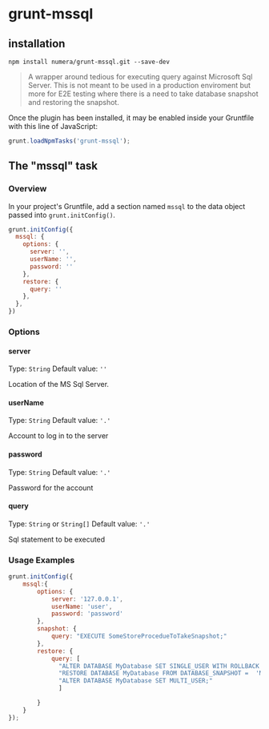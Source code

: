 # grunt-mssql

## installation
```
npm install numera/grunt-mssql.git --save-dev
```

> A wrapper around tedious for executing query against Microsoft Sql Server.  This is not meant to be used in a 
production enviroment but more for E2E testing where there is a need to take database snapshot and restoring the snapshot.

Once the plugin has been installed, it may be enabled inside your Gruntfile with this line of JavaScript:

```js
grunt.loadNpmTasks('grunt-mssql');
```

## The "mssql" task

### Overview
In your project's Gruntfile, add a section named `mssql` to the data object passed into `grunt.initConfig()`.

```js
grunt.initConfig({
  mssql: {
    options: {
      server: '',
      userName: '',
      password: ''
    },
    restore: {
      query: ''
    },
  },
})
```

### Options

#### server
Type: `String`
Default value: `''`

Location of the MS Sql Server.

#### userName
Type: `String`
Default value: `'.'`

Account to log in to the server

#### password
Type: `String`
Default value: `'.'`

Password for the account

#### query
Type: `String` or `String[]`
Default value: `'.'`

Sql statement to be executed

### Usage Examples

```js
grunt.initConfig({
    mssql:{
        options: {
            server: '127.0.0.1',
            userName: 'user',
            password: 'password'
        },
        snapshot: {
            query: "EXECUTE SomeStoreProcedueToTakeSnapshot;"
        },
        restore: {
            query: [
              "ALTER DATABASE MyDatabase SET SINGLE_USER WITH ROLLBACK IMMEDIATE;",
              "RESTORE DATABASE MyDatabase FROM DATABASE_SNAPSHOT =  'MyDatabaseSnapShot';",
              "ALTER DATABASE MyDatabase SET MULTI_USER;"
              ]

        }
    }
});
```